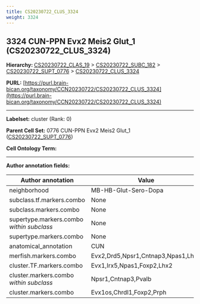 ```yaml
---
title: CS20230722_CLUS_3324
weight: 3324
---
```

## 3324 CUN-PPN Evx2 Meis2 Glut_1 (CS20230722_CLUS_3324)
<b>Hierarchy: </b>
[CS20230722_CLAS_19](../CS20230722_CLAS_19) >
[CS20230722_SUBC_182](../CS20230722_SUBC_182) >
[CS20230722_SUPT_0776](../CS20230722_SUPT_0776) >
[CS20230722_CLUS_3324](../CS20230722_CLUS_3324)

**PURL:** [https://purl.brain-bican.org/taxonomy/CCN20230722/CS20230722_CLUS_3324](https://purl.brain-bican.org/taxonomy/CCN20230722/CS20230722_CLUS_3324)

---


**Labelset:** cluster (Rank: 0)

**Parent Cell Set:** 0776 CUN-PPN Evx2 Meis2 Glut_1 ([CS20230722_SUPT_0776](../CS20230722_SUPT_0776))



**Cell Ontology Term:** 

[MARKER GENES.]: #


---

[TRANSFERRED ANNOTATIONS.]: #


[AUTHOR ANNOTATION FIELDS.]: #


**Author annotation fields:**

| Author annotation | Value |
|-------------------|-------|
|neighborhood|MB-HB-Glut-Sero-Dopa|
|subclass.tf.markers.combo|None|
|subclass.markers.combo|None|
|supertype.markers.combo _within subclass_|None|
|supertype.markers.combo|None|
|anatomical_annotation|CUN|
|merfish.markers.combo|Evx2,Drd5,Npsr1,Cntnap3,Npas1,Lhx9|
|cluster.TF.markers.combo|Evx1,Irx5,Npas1,Foxp2,Lhx2|
|cluster.markers.combo _within subclass_|Npsr1,Cntnap3,Pvalb|
|cluster.markers.combo|Evx1os,Chrdl1,Foxp2,Prph|
